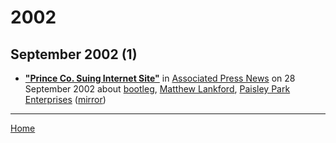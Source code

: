 # 2002

## September 2002 (1)

 - [**"Prince Co. Suing Internet Site"**](https://apnews.com/06d02aeedba29e311e8d336c7b71a2b8) in [Associated Press News](https://apnews.com/) on 28 September 2002 about [bootleg](../../topics/bootleg/index.md), [Matthew Lankford](../../topics/matthew-lankford/index.md), [Paisley Park Enterprises](../../topics/paisley-park-enterprises/index.md) ([mirror](https://web.archive.org/web/*/https://apnews.com/06d02aeedba29e311e8d336c7b71a2b8))

----

[Home](../)
